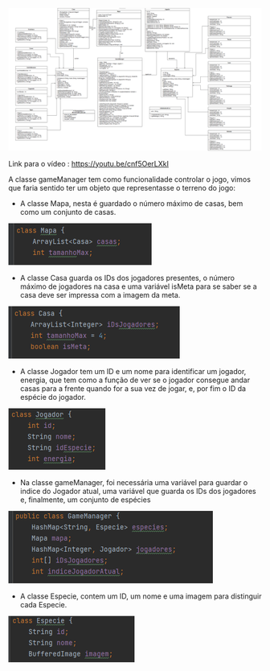 ![](diagrama.png?raw=true "Diagrama UML")

Link para o vídeo : https://youtu.be/cnf5OerLXkI

A classe gameManager tem como funcionalidade controlar o jogo,
vimos que faria sentido ter um objeto que representasse o terreno do jogo:

 - A classe Mapa, nesta é guardado o número máximo de casas, bem como um conjunto de casas.

![](mapa.png)

 - A classe Casa guarda os IDs dos jogadores presentes, o número máximo de jogadores na casa e
uma variável isMeta para se saber se a casa deve ser impressa com a imagem da meta.

![](casa.png)

 - A classe Jogador tem um ID e um nome para identificar um jogador, energia, 
que tem como a função de ver se o jogador consegue andar casas para a frente 
quando for a sua vez de jogar, e, por fim o ID da espécie do jogador. 

![](jogador.png)

 - Na classe gameManager, foi necessária uma variável para guardar o indice do Jogador 
atual, uma variável que guarda os IDs dos jogadores e, finalmente, um conjunto de espécies       

![](gameManager.png)

 - A classe Especie, contem um ID, um nome e uma imagem para distinguir cada Especie.

![](especies.png)


